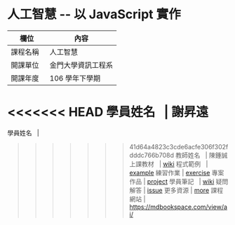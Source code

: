# 人工智慧 -- 以 JavaScript 實作

欄位       |  內容
----------|----------------------------
課程名稱   | 人工智慧
開課單位   | 金門大學資訊工程系
開課年度   | 106 學年下學期
<<<<<<< HEAD
學員姓名   | 謝昇遠
=======
學員姓名   | 
>>>>>>> 41d64a4823c3cde6acfe306f302fdddc766b708d
教師姓名   | 陳鍾誠
上課教材   | [wiki](https://github.com/cccnqu/ai106b/wiki)
程式範例   | [example](example)
練習作業   | [exercise](exercise)
專案作品   | [project](project)
學員筆記   | [wiki](../../wiki)
疑問解答   | [issue](https://github.com/cccnqu/ai106b/issues)
更多資源   | [more](more)
課程網站   | https://mdbookspace.com/view/ai/
